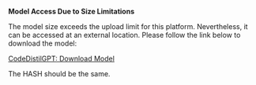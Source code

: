**Model Access Due to Size Limitations**

The model size exceeds the upload limit for this platform. Nevertheless, it can be accessed at an external location. Please follow the link below to download the model:

[CodeDistilGPT: Download Model](http://region-8.seetacloud.com:24183/jupyter/files/autodl-tmp/model/java/CodeDistilGPT/checkpoint-best-bleu/code_distill_gpt.bin?_xsrf=2%7C45f4d66a%7C58e8152f887e8e0902241909869ce946%7C1681395624)

The HASH should be the same.
